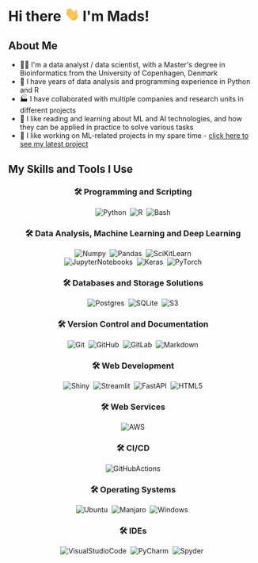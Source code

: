 # Hi there <img src="https://raw.githubusercontent.com/Mporse/Mporse/master/gif_images/wave.gif" width="30px"> I'm Mads!

## About Me
- 👷‍♂️ I'm a data analyst / data scientist, with a Master's degree in Bioinformatics from the University of Copenhagen, Denmark
- 💪 I have years of data analysis and programming experience in Python and R
- 🏭 I have collaborated with multiple companies and research units in different projects
- 📙 I like reading and learning about ML and AI technologies, and how they can be applied in practice to solve various tasks
- 👔 I like working on ML-related projects in my spare time - [click here to see my latest project](https://github.com/Mporse/customer-churn-app)

## My Skills and Tools I Use
<h3 align="center"> 🛠 Programming and Scripting </h3>
<p align="center">
    <img alt="Python" src="https://img.shields.io/badge/python-%233776AB.svg?style=for-the-badge&logo=python&logoColor=white"/>&nbsp;
    <img alt="R" src="https://img.shields.io/badge/r-%23276DC3.svg?style=for-the-badge&logo=r&logoColor=white"/>&nbsp;
    <img alt="Bash" src="https://img.shields.io/badge/bash-%23FCC624.svg?style=for-the-badge&logo=linux&logoColor=black"/>
</p>
<h3 align="center"> 🛠 Data Analysis, Machine Learning and Deep Learning </h3>
<p align="center">
    <img alt="Numpy" src="https://img.shields.io/badge/numpy-%23013243.svg?style=for-the-badge&logo=numpy&logoColor=white"/>&nbsp;
    <img alt="Pandas" src="https://img.shields.io/badge/pandas-%23150458.svg?style=for-the-badge&logo=pandas&logoColor=white"/>&nbsp;
    <img alt="SciKitLearn" src="https://img.shields.io/badge/scikit_learn-%23F7931E.svg?style=for-the-badge&logo=scikitlearn&logoColor=white"/>
    <br>
    <img alt="JupyterNotebooks" src="https://img.shields.io/badge/jupyter-%23F37626.svg?style=for-the-badge&logo=jupyter&logoColor=white"/>&nbsp;
    <img alt="Keras" src="https://img.shields.io/badge/keras-%23D00000.svg?style=for-the-badge&logo=keras&logoColor=white"/>&nbsp;
    <img alt="PyTorch" src="https://img.shields.io/badge/pytorch-%23EE4C2C.svg?style=for-the-badge&logo=pytorch&logoColor=white"/>
</p>
<p align="center">
    
</p>
<h3 align="center"> 🛠 Databases and Storage Solutions </h3>
<p align="center">
    <img alt="Postgres" src="https://img.shields.io/badge/postgres-%23316192.svg?style=for-the-badge&logo=postgresql&logoColor=white"/>&nbsp;
    <img alt="SQLite" src="https://img.shields.io/badge/sqlite-%2307405E.svg?style=for-the-badge&logo=sqlite&logoColor=white"/>&nbsp;
    <img alt="S3" src="https://img.shields.io/badge/amazon_s3-%23569A31.svg?style=for-the-badge&logo=amazons3&logoColor=white"/>
</p>
<h3 align="center"> 🛠 Version Control and Documentation </h3>
<p align="center">
    <img alt="Git" src="https://img.shields.io/badge/git-%23F05033.svg?style=for-the-badge&logo=git&logoColor=white"/>&nbsp;
    <img alt="GitHub" src="https://img.shields.io/badge/github-%23121011.svg?style=for-the-badge&logo=github&logoColor=white"/>&nbsp;
    <img alt="GitLab" src="https://img.shields.io/badge/gitlab-%23181717.svg?style=for-the-badge&logo=gitlab&logoColor=white"/>&nbsp;
    <img alt="Markdown" src="https://img.shields.io/badge/markdown-%23000000.svg?style=for-the-badge&logo=markdown&logoColor=white"/>
</p>
<h3 align="center"> 🛠 Web Development </h3>
<p align="center">
    <img alt="Shiny" src="https://img.shields.io/badge/shiny-%23276DC3.svg?style=for-the-badge&logo=r&logoColor=white"/>&nbsp;
    <img alt="Streamlit" src="https://img.shields.io/badge/streamlit-%23FF4B4B.svg?style=for-the-badge&logo=streamlit&logoColor=white"/>&nbsp;
    <img alt="FastAPI" src="https://img.shields.io/badge/fastapi-%23009688.svg?style=for-the-badge&logo=fastapi&logoColor=white"/>&nbsp;
    <img alt="HTML5" src="https://img.shields.io/badge/html5-%23E34F26.svg?style=for-the-badge&logo=html5&logoColor=white"/>
</p>
<h3 align="center"> 🛠 Web Services </h3>
<p align="center">
    <img alt="AWS" src="https://img.shields.io/badge/aws-%23232F3E.svg?style=for-the-badge&logo=amazonaws&logoColor=orange"/>
</p>
<h3 align="center"> 🛠 CI/CD </h3>
<p align="center">
    <img alt="GitHubActions" src="https://img.shields.io/badge/githubactions-%232088FF.svg?style=for-the-badge&logo=githubactions&logoColor=white"/>
</p>
<h3 align="center"> 🛠 Operating Systems </h3>
<p align="center">
    <img alt="Ubuntu" src="https://img.shields.io/badge/Ubuntu-%23E95420?style=for-the-badge&logo=ubuntu&logoColor=white"/>&nbsp;
    <img alt="Manjaro" src="https://img.shields.io/badge/Manjaro-%2335BF5C?style=for-the-badge&logo=Manjaro&logoColor=white"/>&nbsp;
    <img alt="Windows" src="https://img.shields.io/badge/Windows-%230078D6?style=for-the-badge&logo=windows&logoColor=white"/>&nbsp;
</p>
<h3 align="center"> 🛠 IDEs </h3>
<p align="center">
    <img alt="VisualStudioCode" src="https://img.shields.io/badge/Visual%20Studio%20Code-%230078d7.svg?style=for-the-badge&logo=visual-studio-code&logoColor=white"/>&nbsp;
    <img alt="PyCharm" src="https://img.shields.io/badge/pycharm-143?style=for-the-badge&logo=pycharm&logoColor=black&color=black&labelColor=green"/>&nbsp;
    <img alt="Spyder" src="https://img.shields.io/badge/spyder-%23838485?style=for-the-badge&logo=spyder%20ide&logoColor=maroon"/>&nbsp;
</p>